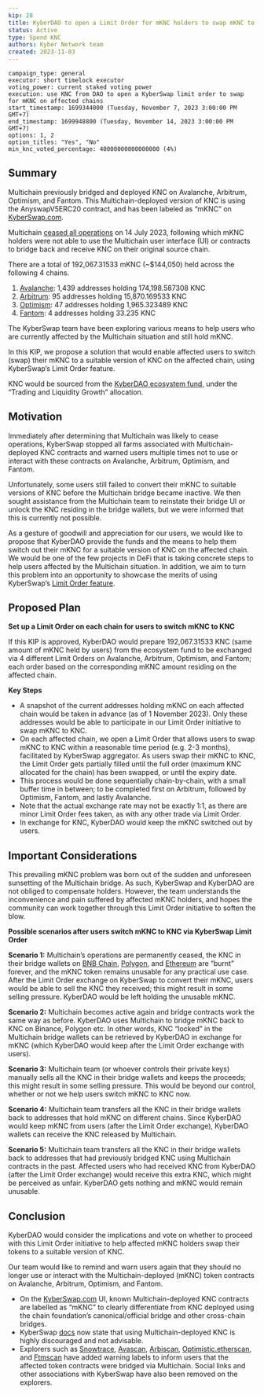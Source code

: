 ```yaml
---
kip: 28
title: KyberDAO to open a Limit Order for mKNC holders to swap mKNC to KNC
status: Active
type: Spend KNC
authors: Kyber Network team
created: 2023-11-03
---
```


```
campaign_type: general
executor: short timelock executor
voting_power: current staked voting power
execution: use KNC from DAO to open a KyberSwap limit order to swap for mKNC on affected chains
start_timestamp: 1699344000 (Tuesday, November 7, 2023 3:00:00 PM GMT+7)
end_timestamp: 1699948800 (Tuesday, November 14, 2023 3:00:00 PM GMT+7)
options: 1, 2
option_titles: "Yes", "No"
min_knc_voted_percentage: 40000000000000000 (4%)

```
## Summary

Multichain previously bridged and deployed KNC on Avalanche, Arbitrum, Optimism, and Fantom. This Multichain-deployed version of KNC is using the AnyswapV5ERC20 contract, and has been labeled as “mKNC” on [KyberSwap.com](http://KyberSwap.com).

Multichain [ceased all operations](https://twitter.com/MultichainOrg/status/1679768407628185600?s=20) on 14 July 2023, following which mKNC holders were not able to use the Multichain user interface (UI) or contracts to bridge back and receive KNC on their original source chain.

There are a total of 192,067.31533 mKNC (~$144,050) held across the following 4 chains.

1. [Avalanche](https://snowtrace.io/token/0x39fc9e94caeacb435842fadedecb783589f50f5f#code): 1,439 addresses holding 174,198.587308 KNC
2. [Arbitrum](https://arbiscan.io/token/0x316772cFEc9A3E976FDE42C3Ba21F5A13aAaFf12): 95 addresses holding 15,870.169533 KNC
3. [Optimism](https://optimistic.etherscan.io/token/0x4518231a8FDF6ac553B9BBD51Bbb86825B583263#code): 47 addresses holding 1,965.323489 KNC
4. [Fantom](https://ftmscan.com/token/0x1e1085efaa63edfe74aad7c05a28eae4ef917c3f): 4 addresses holding 33.235 KNC

The KyberSwap team have been exploring various means to help users who are currently affected by the Multichain situation and still hold mKNC.

In this KIP, we propose a solution that would enable affected users to switch (swap) their mKNC to a suitable version of KNC on the affected chain, using KyberSwap’s Limit Order feature.

KNC would be sourced from the [KyberDAO ecosystem fund](https://github.com/KyberNetwork/KIPs/blob/master/KIPs/kip-23.md), under the “Trading and Liquidity Growth” allocation.

## Motivation

Immediately after determining that Multichain was likely to cease operations, KyberSwap stopped all farms associated with Multichain-deployed KNC contracts and warned users multiple times not to use or interact with these contracts on Avalanche, Arbitrum, Optimism, and Fantom.

Unfortunately, some users still failed to convert their mKNC to suitable versions of KNC before the Multichain bridge became inactive. We then sought assistance from the Multichain team to reinstate their bridge UI or unlock the KNC residing in the bridge wallets, but we were informed that this is currently not possible.

As a gesture of goodwill and appreciation for our users, we would like to propose that KyberDAO provide the funds and the means to help them switch out their mKNC for a suitable version of KNC on the affected chain. We would be one of the few projects in DeFi that is taking concrete steps to help users affected by the Multichain situation. In addition, we aim to turn this problem into an opportunity to showcase the merits of using KyberSwap’s [Limit Order feature](https://docs.kyberswap.com/kyberswap-solutions/limit-order).

## Proposed Plan

**Set up a Limit Order on each chain for users to switch mKNC to KNC**

If this KIP is approved, KyberDAO would prepare 192,067.31533 KNC (same amount of mKNC held by users) from the ecosystem fund to be exchanged via 4 different Limit Orders on Avalanche, Arbitrum, Optimism, and Fantom; each order based on the corresponding mKNC amount residing on the affected chain.

**Key Steps**

* A snapshot of the current addresses holding mKNC on each affected chain would be taken in advance (as of 1 November 2023). Only these addresses would be able to participate in our Limit Order initiative to swap mKNC to KNC.
* On each affected chain, we open a Limit Order that allows users to swap mKNC to KNC within a reasonable time period (e.g. 2-3 months), facilitated by KyberSwap aggregator. As users swap their mKNC to KNC, the Limit Order gets partially filled until the full order (maximum KNC allocated for the chain) has been swapped, or until the expiry date.
* This process would be done sequentially chain-by-chain, with a small buffer time in between; to be completed first on Arbitrum, followed by Optimism, Fantom, and lastly Avalanche.
* Note that the actual exchange rate may not be exactly 1:1, as there are minor Limit Order fees taken, as with any other trade via Limit Order.
* In exchange for KNC, KyberDAO would keep the mKNC switched out by users.

## Important Considerations

This prevailing mKNC problem was born out of the sudden and unforeseen sunsetting of the Multichain bridge. As such, KyberSwap and KyberDAO are not obliged to compensate holders. However, the team understands the inconvenience and pain suffered by affected mKNC holders, and hopes the community can work together through this Limit Order initiative to soften the blow.

**Possible scenarios after users switch mKNC to KNC via KyberSwap Limit Order**

**Scenario 1:** Multichain’s operations are permanently ceased, the KNC in their bridge wallets on [BNB Chain](https://bscscan.com/token/0xfe56d5892bdffc7bf58f2e84be1b2c32d21c308b?a=0x5650c49d662cb83666ab0fad224453b603179d2a), [Polygon](https://polygonscan.com/token/0x1c954e8fe737f99f68fa1ccda3e51ebdb291948c?a=0x9ee45adbb2f2083ab5cd9bc888c77a662dbd55fe), and [Ethereum](https://etherscan.io/address/0x7beb05cf5681f402e762f8569c2fc138a2172978) are “burnt” forever, and the mKNC token remains unusable for any practical use case. After the Limit Order exchange on KyberSwap to convert their mKNC, users would be able to sell the KNC they received; this might result in some selling pressure. KyberDAO would be left holding the unusable mKNC.

**Scenario 2:** Multichain becomes active again and bridge contracts work the same way as before. KyberDAO uses Multichain to bridge mKNC back to KNC on Binance, Polygon etc. In other words, KNC “locked” in the Multichain bridge wallets can be retrieved by KyberDAO in exchange for mKNC (which KyberDAO would keep after the Limit Order exchange with users).

**Scenario 3:** Multichain team (or whoever controls their private keys) manually sells all the KNC in their bridge wallets and keeps the proceeds; this might result in some selling pressure. This would be beyond our control, whether or not we help users switch mKNC to KNC now.

**Scenario 4:** Multichain team transfers all the KNC in their bridge wallets back to addresses that hold mKNC on different chains. Since KyberDAO would keep mKNC from users (after the Limit Order exchange), KyberDAO wallets can receive the KNC released by Multichain.

**Scenario 5:** Multichain team transfers all the KNC in their bridge wallets back to addresses that had previously bridged KNC using Multichain contracts in the past. Affected users who had received KNC from KyberDAO (after the Limit Order exchange) would receive this extra KNC, which might be perceived as unfair. KyberDAO gets nothing and mKNC would remain unusable.

## Conclusion

KyberDAO would consider the implications and vote on whether to proceed with this Limit Order initiative to help affected mKNC holders swap their tokens to a suitable version of KNC.

Our team would like to remind and warn users again that they should no longer use or interact with the Multichain-deployed (mKNC) token contracts on Avalanche, Arbitrum, Optimism, and Fantom.

* On the [KyberSwap.com](http://KyberSwap.com) UI, known Multichain-deployed KNC contracts are labelled as “mKNC” to clearly differentiate from KNC deployed using the chain foundation’s canonical/official bridge and other cross-chain bridges.
* KyberSwap [docs](https://docs.kyberswap.com/governance/knc-token/knc-contract-addresses#avalanche-chainid-43114) now state that using Multichain-deployed KNC is highly discouraged and not advisable.
* Explorers such as [Snowtrace](https://snowtrace.io/address/0x39fc9e94caeacb435842fadedecb783589f50f5f), [Avascan](https://avascan.info/blockchain/c/token/0x39fC9e94Caeacb435842FADeDeCB783589F50f5f), [Arbiscan](https://arbiscan.io/token/0x316772cFEc9A3E976FDE42C3Ba21F5A13aAaFf12), [Optimistic.etherscan](https://optimistic.etherscan.io/token/0x4518231a8FDF6ac553B9BBD51Bbb86825B583263#code), and [Ftmscan](https://ftmscan.com/token/0x1e1085efaa63edfe74aad7c05a28eae4ef917c3f) have added warning labels to inform users that the affected token contracts were bridged via Multichain. Social links and other associations with KyberSwap have also been removed on the explorers.